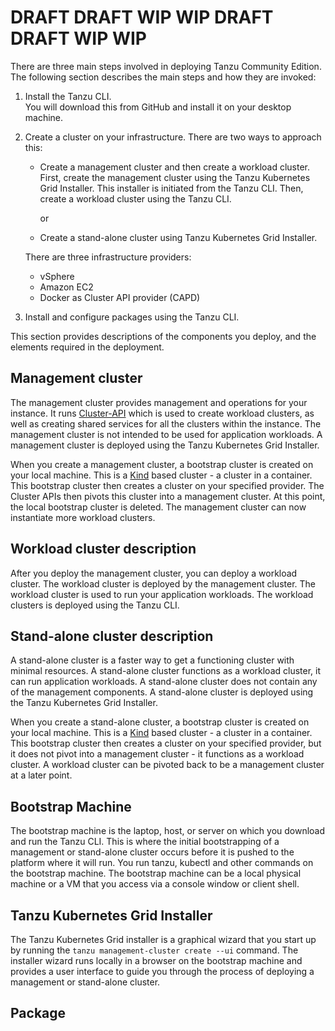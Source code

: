 # DRAFT DRAFT WIP WIP DRAFT DRAFT WIP WIP  

There are three main steps involved in deploying Tanzu Community Edition. The following section describes the main steps and how they are invoked: 

1. Install the Tanzu CLI.  
   You will download this from GitHub and install it on your desktop machine.
2. Create a cluster on your infrastructure. There are two ways to approach this:  
    - Create a management cluster and then create a workload cluster. First, create the management cluster using the Tanzu Kubernetes Grid Installer. This installer is initiated from the Tanzu CLI. Then, create a workload cluster using the Tanzu CLI.   
         
       or  
      
    - Create a stand-alone cluster using Tanzu Kubernetes Grid Installer.

    There are three infrastructure providers:   

    - vSphere
    - Amazon EC2
    - Docker as Cluster API provider (CAPD) 
4. Install and configure packages using the Tanzu CLI.


This section provides descriptions of the components you deploy, and the elements required in the deployment.


## Management cluster
The management cluster provides management and operations for your instance. It runs [Cluster-API](https://cluster-api.sigs.k8s.io/) which is used to create workload clusters, as well as creating shared services for all the clusters within the instance.  The management cluster is not intended to be used for application workloads. A management cluster is deployed using the Tanzu Kubernetes Grid Installer.

When you create a management cluster, a bootstrap cluster is created on your local machine. This is a [Kind](https://kind.sigs.k8s.io/)  based cluster -  a cluster in a container.  This bootstrap cluster then creates a cluster on your specified provider. The Cluster APIs then pivots this cluster into a management cluster. 
At this point, the local bootstrap cluster is deleted.  The management cluster can now instantiate more workload clusters. 

## Workload cluster description

After you deploy the management cluster, you can deploy a workload cluster. The workload cluster is deployed by the management cluster. The workload cluster is used to run your application workloads. The workload clusters is deployed using the Tanzu CLI.

## Stand-alone cluster description
A stand-alone cluster is a faster way to get a functioning cluster with minimal resources. A stand-alone cluster functions as a workload cluster, it can run application workloads. A stand-alone cluster does not contain any of the management components.  A stand-alone cluster is deployed using the Tanzu Kubernetes Grid Installer.

When you create a stand-alone cluster, a bootstrap cluster is created on your local machine. This is a [Kind](https://kind.sigs.k8s.io/)  based cluster - a cluster in a container.  This bootstrap cluster then creates a cluster on your specified provider, but it does not pivot into a management cluster - it functions as a workload cluster.  A workload cluster can be pivoted back to be a management cluster at a later point.


## Bootstrap Machine
The bootstrap machine is the laptop, host, or server on which you download and run the Tanzu CLI. This is where the initial bootstrapping of a management or stand-alone cluster occurs before it is pushed to the platform where it will run. You run tanzu, kubectl and other commands on the bootstrap machine. The bootstrap machine can be a local physical machine or a VM that you access via a console window or client shell.


## Tanzu Kubernetes Grid Installer
The Tanzu Kubernetes Grid installer is a graphical wizard that you start up by running the ``tanzu management-cluster create --ui`` command. The installer wizard runs locally in a browser on the bootstrap machine and provides a user interface to guide you through the process of deploying a management or stand-alone cluster.

## Package
